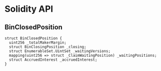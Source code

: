 # Solidity API

## BinClosedPosition

```solidity
struct BinClosedPosition {
  uint256 _totalMakerMargin;
  struct BinClosingPosition _closing;
  struct EnumerableSet.UintSet _waitingVersions;
  mapping(uint256 => struct _ClaimWaitingPosition) _waitingPositions;
  struct AccruedInterest _accruedInterest;
}
```

